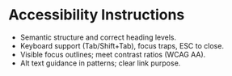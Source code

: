 # Accessibility Instructions

- Semantic structure and correct heading levels.
- Keyboard support (Tab/Shift+Tab), focus traps, ESC to close.
- Visible focus outlines; meet contrast ratios (WCAG AA).
- Alt text guidance in patterns; clear link purpose.
